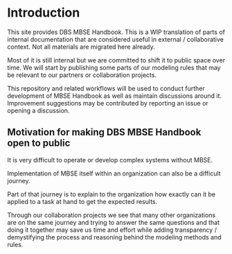 <!--
 ~ SPDX-FileCopyrightText: Copyright DB Netz AG and contributors
 ~ SPDX-License-Identifier: Apache-2.0
 -->

# Introduction

This site provides DBS MBSE Handbook. This is a WIP translation of parts of internal documentation that are considered useful in external / collaborative context. Not all materials are migrated here already.

Most of it is still internal but we are committed to shift it to public space over time. 
We will start by publishing some parts of our modeling rules that may be relevant to our partners or collaboration projects.

This repository and related workflows will be used to conduct further development of MBSE Handbook as well as maintain discussions around it.
Improvement suggestions may be contributed by reporting an issue or opening a discussion.

## Motivation for making DBS MBSE Handbook open to public

It is very difficult to operate or develop complex systems without MBSE. 

Implementation of MBSE itself within an organization can also be a difficult journey. 

Part of that journey is to explain to the organization how exactly can it be applied to a task at hand to get the expected results.

Through our collaboration projects we see that many other organizations are on the same journey and trying to answer the same questions and that doing it together may save us time and effort while adding transparency / demystifying the process and reasoning behind the modeling methods and rules.
